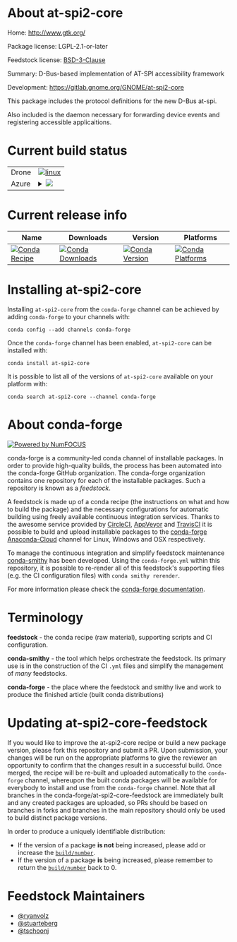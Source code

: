 About at-spi2-core
==================

Home: http://www.gtk.org/

Package license: LGPL-2.1-or-later

Feedstock license: [BSD-3-Clause](https://github.com/conda-forge/at-spi2-core-feedstock/blob/master/LICENSE.txt)

Summary: D-Bus-based implementation of AT-SPI accessibility framework

Development: https://gitlab.gnome.org/GNOME/at-spi2-core

This package includes the protocol definitions for the new D-Bus at-spi.

Also included is the daemon necessary for forwarding device events and
registering accessible applicaitions.


Current build status
====================


<table><tr>
    <td>Drone</td>
    <td>
      <a href="https://cloud.drone.io/conda-forge/at-spi2-core-feedstock">
        <img alt="linux" src="https://img.shields.io/drone/build/conda-forge/at-spi2-core-feedstock/master.svg?label=Linux">
      </a>
    </td>
  </tr>
    
  <tr>
    <td>Azure</td>
    <td>
      <details>
        <summary>
          <a href="https://dev.azure.com/conda-forge/feedstock-builds/_build/latest?definitionId=9291&branchName=master">
            <img src="https://dev.azure.com/conda-forge/feedstock-builds/_apis/build/status/at-spi2-core-feedstock?branchName=master">
          </a>
        </summary>
        <table>
          <thead><tr><th>Variant</th><th>Status</th></tr></thead>
          <tbody><tr>
              <td>linux_64</td>
              <td>
                <a href="https://dev.azure.com/conda-forge/feedstock-builds/_build/latest?definitionId=9291&branchName=master">
                  <img src="https://dev.azure.com/conda-forge/feedstock-builds/_apis/build/status/at-spi2-core-feedstock?branchName=master&jobName=linux&configuration=linux_64_" alt="variant">
                </a>
              </td>
            </tr><tr>
              <td>linux_aarch64</td>
              <td>
                <a href="https://dev.azure.com/conda-forge/feedstock-builds/_build/latest?definitionId=9291&branchName=master">
                  <img src="https://dev.azure.com/conda-forge/feedstock-builds/_apis/build/status/at-spi2-core-feedstock?branchName=master&jobName=linux&configuration=linux_aarch64_" alt="variant">
                </a>
              </td>
            </tr>
          </tbody>
        </table>
      </details>
    </td>
  </tr>
</table>

Current release info
====================

| Name | Downloads | Version | Platforms |
| --- | --- | --- | --- |
| [![Conda Recipe](https://img.shields.io/badge/recipe-at--spi2--core-green.svg)](https://anaconda.org/conda-forge/at-spi2-core) | [![Conda Downloads](https://img.shields.io/conda/dn/conda-forge/at-spi2-core.svg)](https://anaconda.org/conda-forge/at-spi2-core) | [![Conda Version](https://img.shields.io/conda/vn/conda-forge/at-spi2-core.svg)](https://anaconda.org/conda-forge/at-spi2-core) | [![Conda Platforms](https://img.shields.io/conda/pn/conda-forge/at-spi2-core.svg)](https://anaconda.org/conda-forge/at-spi2-core) |

Installing at-spi2-core
=======================

Installing `at-spi2-core` from the `conda-forge` channel can be achieved by adding `conda-forge` to your channels with:

```
conda config --add channels conda-forge
```

Once the `conda-forge` channel has been enabled, `at-spi2-core` can be installed with:

```
conda install at-spi2-core
```

It is possible to list all of the versions of `at-spi2-core` available on your platform with:

```
conda search at-spi2-core --channel conda-forge
```


About conda-forge
=================

[![Powered by NumFOCUS](https://img.shields.io/badge/powered%20by-NumFOCUS-orange.svg?style=flat&colorA=E1523D&colorB=007D8A)](http://numfocus.org)

conda-forge is a community-led conda channel of installable packages.
In order to provide high-quality builds, the process has been automated into the
conda-forge GitHub organization. The conda-forge organization contains one repository
for each of the installable packages. Such a repository is known as a *feedstock*.

A feedstock is made up of a conda recipe (the instructions on what and how to build
the package) and the necessary configurations for automatic building using freely
available continuous integration services. Thanks to the awesome service provided by
[CircleCI](https://circleci.com/), [AppVeyor](https://www.appveyor.com/)
and [TravisCI](https://travis-ci.com/) it is possible to build and upload installable
packages to the [conda-forge](https://anaconda.org/conda-forge)
[Anaconda-Cloud](https://anaconda.org/) channel for Linux, Windows and OSX respectively.

To manage the continuous integration and simplify feedstock maintenance
[conda-smithy](https://github.com/conda-forge/conda-smithy) has been developed.
Using the ``conda-forge.yml`` within this repository, it is possible to re-render all of
this feedstock's supporting files (e.g. the CI configuration files) with ``conda smithy rerender``.

For more information please check the [conda-forge documentation](https://conda-forge.org/docs/).

Terminology
===========

**feedstock** - the conda recipe (raw material), supporting scripts and CI configuration.

**conda-smithy** - the tool which helps orchestrate the feedstock.
                   Its primary use is in the construction of the CI ``.yml`` files
                   and simplify the management of *many* feedstocks.

**conda-forge** - the place where the feedstock and smithy live and work to
                  produce the finished article (built conda distributions)


Updating at-spi2-core-feedstock
===============================

If you would like to improve the at-spi2-core recipe or build a new
package version, please fork this repository and submit a PR. Upon submission,
your changes will be run on the appropriate platforms to give the reviewer an
opportunity to confirm that the changes result in a successful build. Once
merged, the recipe will be re-built and uploaded automatically to the
`conda-forge` channel, whereupon the built conda packages will be available for
everybody to install and use from the `conda-forge` channel.
Note that all branches in the conda-forge/at-spi2-core-feedstock are
immediately built and any created packages are uploaded, so PRs should be based
on branches in forks and branches in the main repository should only be used to
build distinct package versions.

In order to produce a uniquely identifiable distribution:
 * If the version of a package **is not** being increased, please add or increase
   the [``build/number``](https://conda.io/docs/user-guide/tasks/build-packages/define-metadata.html#build-number-and-string).
 * If the version of a package **is** being increased, please remember to return
   the [``build/number``](https://conda.io/docs/user-guide/tasks/build-packages/define-metadata.html#build-number-and-string)
   back to 0.

Feedstock Maintainers
=====================

* [@ryanvolz](https://github.com/ryanvolz/)
* [@stuarteberg](https://github.com/stuarteberg/)
* [@tschoonj](https://github.com/tschoonj/)

